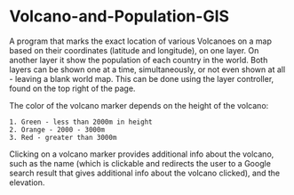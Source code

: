 # Volcano-and-Population-GIS
A program that marks the exact location of various Volcanoes on a map based on their coordinates (latitude and longitude), on one layer. On another layer it show the population of each country in the world.
Both layers can be shown one at a time, simultaneously, or not even shown at all - leaving a blank world map. This can be done using the layer controller, found on the top right of the page. 

The color of the volcano marker depends on the height of the volcano:

    1. Green - less than 2000m in height
    2. Orange - 2000 - 3000m
    3. Red - greater than 3000m
    
Clicking on a volcano marker provides additional info about the volcano, such as the name (which is clickable and redirects the user to a Google search result that gives additional info about the volcano clicked), and the elevation. 

